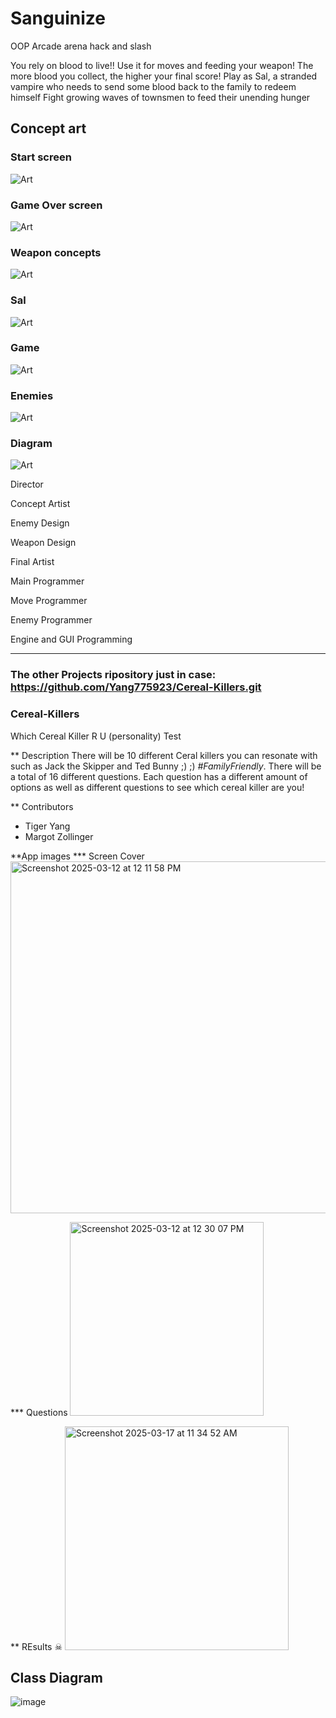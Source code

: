 # Sanguinize

OOP Arcade arena hack and slash

You rely on blood to live!! Use it for moves and feeding your weapon!
The more blood you collect, the higher your final score!
Play as Sal, a stranded vampire who needs to send some blood back to the family to redeem himself
Fight growing waves of townsmen to feed their unending hunger

## Concept art
### Start screen

![Art](https://github.com/fugu2000/sanguinize/blob/main/assets/Sang.jpg?raw=true)

### Game Over screen

![Art](https://github.com/fugu2000/sanguinize/blob/main/assets/Gameover.jpg?raw=true)

### Weapon concepts

![Art](https://github.com/fugu2000/sanguinize/blob/main/assets/Weapons.png?raw=true)

### Sal

![Art](https://github.com/fugu2000/sanguinize/blob/main/assets/Sal.png?raw=true)

### Game

![Art](https://github.com/fugu2000/sanguinize/blob/main/assets/Game.png?raw=true)

### Enemies

![Art](https://github.com/fugu2000/sanguinize/blob/main/assets/Enemies.png?raw=true)

### Diagram

![Art](https://github.com/fugu2000/sanguinize/blob/main/assets/Diagram.png?raw=true)

Director

Concept Artist

Enemy Design

Weapon Design

Final Artist

Main Programmer

Move Programmer

Enemy Programmer

Engine  and GUI Programming


------------------------------------------------------------------------------------
### The other Projects ripository just in case: https://github.com/Yang775923/Cereal-Killers.git

### Cereal-Killers
Which Cereal Killer R U (personality) Test

** Description
There will be 10 different Ceral killers you can resonate with such as Jack the Skipper and Ted Bunny ;) ;) *#FamilyFriendly*.
There will be a total of 16 different questions. Each question has a different amount of options as well as different questions to see which cereal killer are you! 

** Contributors 
* Tiger Yang
* Margot Zollinger

**App images 
*** Screen Cover
<img width="563" alt="Screenshot 2025-03-12 at 12 11 58 PM" src="https://github.com/user-attachments/assets/00f5a161-377a-4f47-966d-5b5eb0ea3836" />

*** Questions
<img width="310" alt="Screenshot 2025-03-12 at 12 30 07 PM" src="https://github.com/user-attachments/assets/897ad7bb-1457-430b-b46d-4ece59706cac" />

** REsults ☠
<img width="358" alt="Screenshot 2025-03-17 at 11 34 52 AM" src="https://github.com/user-attachments/assets/65fb242d-ed9a-4e89-8ce0-a5db44dea969" />

## Class Diagram
![image](https://github.com/user-attachments/assets/13a24042-9d2a-442f-944c-aac971bd86b5)
